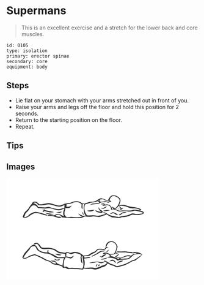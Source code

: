 # Supermans
> This is an excellent exercise and a stretch for the lower back and core muscles.

``` 
id: 0105 
type: isolation 
primary: erector spinae 
secondary: core 
equipment: body 
``` 

## Steps

 - Lie flat on your stomach with your arms stretched out in front of you.
 - Raise your arms and legs off the floor and hold this position for 2 seconds.
 - Return to the starting position on the floor.
 - Repeat.

## Tips


## Images

<svg width="400" height="100pt" viewBox="0 0 300 100" xmlns="http://www.w3.org/2000/svg">
  <g fill="#FFF">
    <path d="M0 0h300v100H0V0m199.09 43.95c-4.15-1.28-8.06-3.33-12.31-4.26-4.36-.1-7.32 3.73-11.22 5.08-4.1 2.36-9.05 1.07-13.4 2.56-3.09.95-6.19 1.89-9.26 2.94.05.62.14 1.85.19 2.47-1.13 2.59-1.6 5.43-1.15 8.24.54 4.34.34 9.43 3.76 12.69-2.4.05-4.77.51-7.12.97.1-.44.31-1.32.41-1.75-2.97.28-5.09-2.14-7.63-3.2 1.34 3.27 4.9 4.33 7.44 6.4-6.88.96-13.9 1.1-20.78.07-3.36-.15-6.67 1.21-10.04.61-1.13-1.69-2.49-3.2-3.81-4.74.04-1.95.02-3.9.05-5.85.84-2.26 1.77-4.62 1.3-7.08 2.79-.31 5.61-.15 8.4-.4 1.84-1.32 3.29-3.11 4.58-4.96-3.23 1.94-6.73 3.27-10.57 2.53.09-1.63.2-3.25.33-4.87 4.01-.55 8.09-.92 11.85-2.52 5.78-2.43 13.42-2.38 17.62 2.9.02 3.04-1.48 7.36 1.78 9.25.16-3.12-.32-6.28.2-9.38l2.28-1.36-.4-1.13c-.85.28-1.71.55-2.56.83-5.99-5.81-15.7-5.51-22.66-1.64-3.93.9-8.03 1.03-11.96 2.03-3.28 1.6-6.77 2.92-10.38 3.56-7.59-.26-14.35-4.98-22.02-4.68-5.7.68-11.28 2.48-17.06 2.3-2.79-1.58-4.47-5.31-8.02-5.24-2.97-.46-6.47.99-6.85 4.27-4.56 4.14-6.39 10.47-11.52 14.04-3.29 2.34-4.45 6.33-6.02 9.84-1.28 2.19 1.47 4.09 3.45 3.84 8.09-.59 13.04-8.64 20.99-9.63 7.92-.21 14.98 4.08 22.7 5.04.03-.74.26-1.79-.76-1.95-6.93-2.02-13.76-4.62-20.99-5.42-5.02.24-9.6 2.73-13.55 5.71-2.03 3.25-6.04 4.12-9.42 5.25 1.35-3.55 1.7-7.9 5.04-10.28 4.66-3.5 5.95-9.93 11.04-12.95 4.47-1.97 8.53 1.38 10.98 4.82 5.03-.22 9.96 1.29 14.99.92 3.04-.13 6.07-1.25 9.11-.46 4.98.74 9.62 2.79 14.53 3.85 4.75.56 9.18-1.67 13.38-3.56-2.19 4.71-3.79 10.72-.85 15.45-2.77-1.36-5.72-2.34-8.35-3.97-3.4-.32-7.18-.65-10.06 1.6-4.88 1.44-10.5-1.81-15.04 1.23 4.56.48 9.27-.07 13.7 1.39 4.82 1.46 9.9 4.4 14.86 1.5-3.6-1.91-8-.53-11.6-2.68.16-.25.49-.74.65-.98 2.43-.69 4.91-1.23 7.43-1.45l-.89 1.05c.83.31 2.48.92 3.3 1.23.53 1 1.09 2 1.65 2.99 11.33 1.52 22.75 1.48 34.16 1.56 4.22.51 7.69-2.22 11.51-3.47 4.43.78 8.96 1.33 13.44.58 5.86-1.65 11.92 2.56 17.68-.19 3.53-2.09 8.11-1.47 11.18-4.39 2.79 1.9 5.63 3.73 8.68 5.19 4.17 2.03 8.94.98 13.34 2.03 3.5.78 6.62-1.74 10.12-1.55 6.78-.03 12.92-3.08 19.2-5.2 7.53 1.93 15.64 1.34 22.41-2.66-1.02-3.71-5.01-4.53-8.29-5.03.45-.22 1.34-.66 1.79-.88l.66-.33.37-.61c-3.58-2.97-8.58-3.48-12.92-4.81-6-.47-11.88-1.75-17.58-3.68-4.34-1.48-8.94-.71-13.32.09 1.36-4.25 4.72-9.34 1.57-13.58-3.44-4.22-9.32-6.88-14.76-5.91-4.95 1-6.12 6.39-8.98 9.78M69.47 61.82c1.02.42 3.06 1.28 4.08 1.71-.77.27-2.31.81-3.08 1.09 1.22.71 2.47 1.38 3.74 2.03l.04-2.36c6.09 2.05 12.75 4.6 19.18 2.51-6.19-1.84-12.66-2.4-18.86-4.16.1-.51.3-1.51.41-2.01-.44.38-1.31 1.16-1.74 1.55-1.26-.15-2.51-.29-3.77-.36m27.92 5.53c3.83.79 8.92 2.1 11.67-1.58-3.89.56-7.82.82-11.67 1.58m51.82-1.6c.11 2.58.28 5.64 2.95 6.93-.79-2.39-1.78-4.7-2.95-6.93m-72.99 2.66c4.88 3.26 11.64 4.46 17.19 2.36-5.77-.51-11.42-1.89-17.19-2.36z"/>
    <path d="M207.2 36.23c4.01-1.88 8.45.12 11.78 2.47 2.26 1.51 4.15 4.37 3.26 7.17-1.55 5.15-3.96 10.8-9.03 13.36-2.11-.92-3.96-2.32-5.97-3.42.58 1.8 1.86 3.23 2.88 4.78-3.33 1.4-2.87-2.27-3.95-3.93-2.45-4.17-7.69-5.78-12.25-4.51-1.55-3.3-6.03-2.29-8.6-.82 2.44.37 4.89.56 7.35.76l.02.8c-1.06.13-3.18.37-4.24.5l1.48 1.12c4.07-.05 8.58-2.83 12.24.09 2.93 1.37 3.65 4.83 3.48 7.77 5.85-3.16 11.51 2.75 17.29 3.37 4.36-.23 8.68-1.38 13.09-.8 5.29 1.78 10.76.54 15.91-1 5.33.53 10.55 2.08 15.68 3.59.1.35.3 1.06.41 1.41-3.14 1.43-6.7 1.16-10.04 1.64-3.4.59-6.58-1.01-9.89-1.41-3.4.56-6.28 2.59-9.54 3.56-5.79 1.76-12.02 1.39-17.65 3.77-7.5-1.71-15.77-1.61-22.29-6.25-2.6-1.97-5.69-3.19-8.98-3.21 1.72 1.49 3.81 2.4 5.75 3.54-6.72.91-13.16 4.98-20.08 2.98-5.6-1.77-11.52.77-17.12-.68-4.5-5.82-6.5-14.12-3.57-21.09 5.14-1.3 10.05-3.56 15.4-3.92 3.33-.28 6.47-1.45 9.64-2.43l-.18 1.41c.87-.22 2.62-.65 3.49-.87-.39.72-1.15 2.16-1.53 2.89-5.76 1.39-12.45-.31-17.3 3.99 4.59-.83 9.17-1.74 13.85-1.77 3.41.1 5.94-2.53 9.09-3.37 4.41-.36 9.16-1.66 13.11 1.08 1.84-1.52 3.95-2.74 6.45-2.1-1.3-1.18-2.6-2.38-3.86-3.61 1.08-2.46 1.77-5.59 4.42-6.86m-19.35 23.35c-.58-.31-1.75-.93-2.33-1.24.89 2.24 3.6 2.43 5.56 1.64 2.46-.96 5.18-2.09 6.33-4.67-3.22 1.34-6.24 3.15-9.56 4.27m-7.05-2.18c-.13 3.79 2.51 6.86 6.01 8-4.18 1.59-8.37-1.09-12.26-2.42 1.64 4.65 7.39 4.83 11.49 5.3 2.2.45 3.17-1.71 4.41-3.04l-2.24.24-.56-1.69c-3.48-.62-4.92-3.88-6.85-6.39m-22.27 6.58c4.7 2.93 10.61 1.52 14.97-1.35-5.03-.4-9.99.84-14.97 1.35m31.24.02c4.49 2.1 9.42.12 13.94-.82-4.64-.87-9.39-.27-13.94.82m40.19 3.08c-3.85.6-6.23 4.21-10.03 5.01 1.03.39 2.07.73 3.15 1.03 1.81-1.04 3.19-2.69 4.99-3.76 2.74-.91 5.8-.87 8.27-2.53-2.13-.26-4.29-.26-6.38.25m-26.83 3.05c2.35.32 4.65-.15 6.53-1.64 3.3 1.19 5.86 4.4 9.56 4.26-2.17-3.57-6.3-4.75-10.05-5.9-1.93 1.24-4.01 2.23-6.04 3.28z"/>
    <path d="M179.69 44.93c2.78-2.88 6.67-3.51 10.51-3.3 1.29.75 2.58 1.49 3.86 2.25 3.02 1.35 6.24.52 9.36 1.01-2.6 2.33-5.62 1.41-8.57.59-3.44.16-6.83 1.07-10.3 1.16-.23-1.02-.38-2.06-.51-3.09-1.45.48-2.9.94-4.35 1.38zM52.62 49.2c3.66-2.42 7.89-.25 9.37 3.52 5.92 1.98 12.1.45 18.01-.69 7.61-1.46 14.45 3.4 21.93 3.78 4.37 1.15 8.5-.86 12.11-3.12-.09 1.94-.16 3.88-.19 5.83-4.22 1-8.42 2.68-12.82 2.44-5.14-.71-10.24-1.81-15.1-3.67-3.6-1.58-7.27.52-10.96.22-4.17-.24-8.32-.67-12.5-.58-1.5-4.41-5.82-6.26-9.85-7.73zM220.51 54.69c4.88-.37 9.98-.43 14.66 1.2 4.25 2.06 8.84 4.05 13.67 3.69 4.36-.76 8.76.63 12.71 2.38.06.57.04 1.13-.07 1.69-4.43-1-9.14-2.57-13.61-.87-7.46 2.37-15.26-.24-22.84 1.12-4.25 1.03-7.86-1.95-11.75-3.09 3.04-1.24 5.42-3.43 7.23-6.12m.37.71c1.13 1.64 2.38 3.18 3.6 4.76-.61 1.07-1.21 2.15-1.8 3.23 2.66-1.31 5.57-2.51 7.36-4.99-1.16.42-2.31.87-3.45 1.35-1.63-1.78-3.28-3.69-5.71-4.35m-.57 4.64c.12 3.37 2.95-1.56 0 0z"/>
  </g>
  <g fill="#333">
    <path d="M199.09 43.95c2.86-3.39 4.03-8.78 8.98-9.78 5.44-.97 11.32 1.69 14.76 5.91 3.15 4.24-.21 9.33-1.57 13.58 4.38-.8 8.98-1.57 13.32-.09 5.7 1.93 11.58 3.21 17.58 3.68 4.34 1.33 9.34 1.84 12.92 4.81l-.37.61-.66.33c-.45.22-1.34.66-1.79.88 3.28.5 7.27 1.32 8.29 5.03-6.77 4-14.88 4.59-22.41 2.66-6.28 2.12-12.42 5.17-19.2 5.2-3.5-.19-6.62 2.33-10.12 1.55-4.4-1.05-9.17 0-13.34-2.03-3.05-1.46-5.89-3.29-8.68-5.19-3.07 2.92-7.65 2.3-11.18 4.39-5.76 2.75-11.82-1.46-17.68.19-4.48.75-9.01.2-13.44-.58-3.82 1.25-7.29 3.98-11.51 3.47-11.41-.08-22.83-.04-34.16-1.56-.56-.99-1.12-1.99-1.65-2.99-.82-.31-2.47-.92-3.3-1.23l.89-1.05c-2.52.22-5 .76-7.43 1.45-.16.24-.49.73-.65.98 3.6 2.15 8 .77 11.6 2.68-4.96 2.9-10.04-.04-14.86-1.5-4.43-1.46-9.14-.91-13.7-1.39 4.54-3.04 10.16.21 15.04-1.23 2.88-2.25 6.66-1.92 10.06-1.6 2.63 1.63 5.58 2.61 8.35 3.97-2.94-4.73-1.34-10.74.85-15.45-4.2 1.89-8.63 4.12-13.38 3.56-4.91-1.06-9.55-3.11-14.53-3.85-3.04-.79-6.07.33-9.11.46-5.03.37-9.96-1.14-14.99-.92-2.45-3.44-6.51-6.79-10.98-4.82-5.09 3.02-6.38 9.45-11.04 12.95-3.34 2.38-3.69 6.73-5.04 10.28 3.38-1.13 7.39-2 9.42-5.25 3.95-2.98 8.53-5.47 13.55-5.71 7.23.8 14.06 3.4 20.99 5.42 1.02.16.79 1.21.76 1.95-7.72-.96-14.78-5.25-22.7-5.04-7.95.99-12.9 9.04-20.99 9.63-1.98.25-4.73-1.65-3.45-3.84 1.57-3.51 2.73-7.5 6.02-9.84 5.13-3.57 6.96-9.9 11.52-14.04.38-3.28 3.88-4.73 6.85-4.27 3.55-.07 5.23 3.66 8.02 5.24 5.78.18 11.36-1.62 17.06-2.3 7.67-.3 14.43 4.42 22.02 4.68 3.61-.64 7.1-1.96 10.38-3.56 3.93-1 8.03-1.13 11.96-2.03 6.96-3.87 16.67-4.17 22.66 1.64.85-.28 1.71-.55 2.56-.83l.4 1.13-2.28 1.36c-.52 3.1-.04 6.26-.2 9.38-3.26-1.89-1.76-6.21-1.78-9.25-4.2-5.28-11.84-5.33-17.62-2.9-3.76 1.6-7.84 1.97-11.85 2.52-.13 1.62-.24 3.24-.33 4.87 3.84.74 7.34-.59 10.57-2.53-1.29 1.85-2.74 3.64-4.58 4.96-2.79.25-5.61.09-8.4.4.47 2.46-.46 4.82-1.3 7.08-.03 1.95-.01 3.9-.05 5.85 1.32 1.54 2.68 3.05 3.81 4.74 3.37.6 6.68-.76 10.04-.61 6.88 1.03 13.9.89 20.78-.07-2.54-2.07-6.1-3.13-7.44-6.4 2.54 1.06 4.66 3.48 7.63 3.2-.1.43-.31 1.31-.41 1.75 2.35-.46 4.72-.92 7.12-.97-3.42-3.26-3.22-8.35-3.76-12.69-.45-2.81.02-5.65 1.15-8.24-.05-.62-.14-1.85-.19-2.47 3.07-1.05 6.17-1.99 9.26-2.94 4.35-1.49 9.3-.2 13.4-2.56 3.9-1.35 6.86-5.18 11.22-5.08 4.25.93 8.16 2.98 12.31 4.26m8.11-7.72c-2.65 1.27-3.34 4.4-4.42 6.86 1.26 1.23 2.56 2.43 3.86 3.61-2.5-.64-4.61.58-6.45 2.1-3.95-2.74-8.7-1.44-13.11-1.08-3.15.84-5.68 3.47-9.09 3.37-4.68.03-9.26.94-13.85 1.77 4.85-4.3 11.54-2.6 17.3-3.99.38-.73 1.14-2.17 1.53-2.89-.87.22-2.62.65-3.49.87l.18-1.41c-3.17.98-6.31 2.15-9.64 2.43-5.35.36-10.26 2.62-15.4 3.92-2.93 6.97-.93 15.27 3.57 21.09 5.6 1.45 11.52-1.09 17.12.68 6.92 2 13.36-2.07 20.08-2.98-1.94-1.14-4.03-2.05-5.75-3.54 3.29.02 6.38 1.24 8.98 3.21 6.52 4.64 14.79 4.54 22.29 6.25 5.63-2.38 11.86-2.01 17.65-3.77 3.26-.97 6.14-3 9.54-3.56 3.31.4 6.49 2 9.89 1.41 3.34-.48 6.9-.21 10.04-1.64-.11-.35-.31-1.06-.41-1.41-5.13-1.51-10.35-3.06-15.68-3.59-5.15 1.54-10.62 2.78-15.91 1-4.41-.58-8.73.57-13.09.8-5.78-.62-11.44-6.53-17.29-3.37.17-2.94-.55-6.4-3.48-7.77-3.66-2.92-8.17-.14-12.24-.09l-1.48-1.12c1.06-.13 3.18-.37 4.24-.5l-.02-.8c-2.46-.2-4.91-.39-7.35-.76 2.57-1.47 7.05-2.48 8.6.82 4.56-1.27 9.8.34 12.25 4.51 1.08 1.66.62 5.33 3.95 3.93-1.02-1.55-2.3-2.98-2.88-4.78 2.01 1.1 3.86 2.5 5.97 3.42 5.07-2.56 7.48-8.21 9.03-13.36.89-2.8-1-5.66-3.26-7.17-3.33-2.35-7.77-4.35-11.78-2.47m-27.51 8.7c1.45-.44 2.9-.9 4.35-1.38.13 1.03.28 2.07.51 3.09 3.47-.09 6.86-1 10.3-1.16 2.95.82 5.97 1.74 8.57-.59-3.12-.49-6.34.34-9.36-1.01-1.28-.76-2.57-1.5-3.86-2.25-3.84-.21-7.73.42-10.51 3.3M52.62 49.2c4.03 1.47 8.35 3.32 9.85 7.73 4.18-.09 8.33.34 12.5.58 3.69.3 7.36-1.8 10.96-.22 4.86 1.86 9.96 2.96 15.1 3.67 4.4.24 8.6-1.44 12.82-2.44.03-1.95.1-3.89.19-5.83-3.61 2.26-7.74 4.27-12.11 3.12-7.48-.38-14.32-5.24-21.93-3.78-5.91 1.14-12.09 2.67-18.01.69-1.48-3.77-5.71-5.94-9.37-3.52m167.89 5.49c-1.81 2.69-4.19 4.88-7.23 6.12 3.89 1.14 7.5 4.12 11.75 3.09 7.58-1.36 15.38 1.25 22.84-1.12 4.47-1.7 9.18-.13 13.61.87.11-.56.13-1.12.07-1.69-3.95-1.75-8.35-3.14-12.71-2.38-4.83.36-9.42-1.63-13.67-3.69-4.68-1.63-9.78-1.57-14.66-1.2z"/>
    <path d="M187.85 59.58c3.32-1.12 6.34-2.93 9.56-4.27-1.15 2.58-3.87 3.71-6.33 4.67-1.96.79-4.67.6-5.56-1.64.58.31 1.75.93 2.33 1.24zM220.88 55.4c2.43.66 4.08 2.57 5.71 4.35 1.14-.48 2.29-.93 3.45-1.35-1.79 2.48-4.7 3.68-7.36 4.99.59-1.08 1.19-2.16 1.8-3.23-1.22-1.58-2.47-3.12-3.6-4.76zM180.8 57.4c1.93 2.51 3.37 5.77 6.85 6.39l.56 1.69 2.24-.24c-1.24 1.33-2.21 3.49-4.41 3.04-4.1-.47-9.85-.65-11.49-5.3 3.89 1.33 8.08 4.01 12.26 2.42-3.5-1.14-6.14-4.21-6.01-8z"/>
    <path d="M220.31 60.04c2.95-1.56.12 3.37 0 0zM69.47 61.82c1.26.07 2.51.21 3.77.36.43-.39 1.3-1.17 1.74-1.55-.11.5-.31 1.5-.41 2.01 6.2 1.76 12.67 2.32 18.86 4.16-6.43 2.09-13.09-.46-19.18-2.51l-.04 2.36a78.83 78.83 0 0 1-3.74-2.03c.77-.28 2.31-.82 3.08-1.09-1.02-.43-3.06-1.29-4.08-1.71zM158.53 63.98c4.98-.51 9.94-1.75 14.97-1.35-4.36 2.87-10.27 4.28-14.97 1.35zM189.77 64c4.55-1.09 9.3-1.69 13.94-.82-4.52.94-9.45 2.92-13.94.82zM97.39 67.35c3.85-.76 7.78-1.02 11.67-1.58-2.75 3.68-7.84 2.37-11.67 1.58zM149.21 65.75c1.17 2.23 2.16 4.54 2.95 6.93-2.67-1.29-2.84-4.35-2.95-6.93zM229.96 67.08c2.09-.51 4.25-.51 6.38-.25-2.47 1.66-5.53 1.62-8.27 2.53-1.8 1.07-3.18 2.72-4.99 3.76-1.08-.3-2.12-.64-3.15-1.03 3.8-.8 6.18-4.41 10.03-5.01zM203.13 70.13c2.03-1.05 4.11-2.04 6.04-3.28 3.75 1.15 7.88 2.33 10.05 5.9-3.7.14-6.26-3.07-9.56-4.26-1.88 1.49-4.18 1.96-6.53 1.64zM76.22 68.41c5.77.47 11.42 1.85 17.19 2.36-5.55 2.1-12.31.9-17.19-2.36z"/>
  </g>
</svg>

<svg width="400" height="100pt" viewBox="0 0 300 100" xmlns="http://www.w3.org/2000/svg">
  <g fill="#FFF">
    <path d="M0 0h300v100H0V0m200.58 25.39c-4.24 1.98-5.44 7.12-5.78 11.37-.82 1-1.64 2-2.46 2.99-4.04-.74-8.21-1.34-12.3-.62-2.24.4-3.33 2.65-4.88 4.05-1.69 1.92-4.39 2.17-6.62 3.14-2.75 1-4.82 3.19-7.43 4.45-3.24.78-6.57 1.23-9.89 1.49-5.07-4.94-12.12-8.05-19.28-6.98-2.7.4-5.32 2.49-8.04 1.13-2.65-.77-6.39-2.67-8.09.64-3.61-.91-7.33-1.25-10.96-2.06-4.41-.96-7.28-5-11.59-6.19-3.06-.84-6.17-1.49-9.32-1.84-5.14-.52-10.51.81-15.45-1.15-2.04-3.52-4.64-6.95-8.32-8.85-2.87-.29-6 .98-7.05 3.86 2.35-.49 4.61-1.3 6.96-1.79 4.02 2.53 4.99 8.52 9.88 10.06 7.33 1.37 15.16-1.64 22.14 1.85 4.46 1.34 7.46 5.41 11.96 6.6 3.81.59 7.69.65 11.52 1.17-.02 2.21.13 4.43.35 6.63-4.7-.55-9.38.32-14.06.1-3.73-1.5-7.04-3.82-10.59-5.67-2.69-1.1-5.4-2.13-8.06-3.31-.4-1.02-.81-2.04-1.23-3.06.26-.52.76-1.57 1.01-2.09-.57.17-1.71.51-2.27.68-.13 1.35-.18 2.71-.23 4.07-5.78-.2-11.97-1.06-16.61-4.78-3.5-3.42-4.84-10.59-10.84-10.12-5.48 1.06-7.93 6.62-11.82 10.01-4.2 3.91-7.72 8.66-9.77 14.05-.28 2.77 3.43 3.37 5.5 3.16 4.27-1.04 7.77-4.12 12.14-4.99 2.88-.51 5.76-2.91 8.67-1.26 6.24 2.63 12.35 5.6 18.19 9.04 2.18 1.28 4.71 1.64 7.09 2.4 3.51.93 5.59 4.31 8.95 5.55 3.04 1.19 6.42.6 9.5 1.62 2.77.87 5.47 1.97 8.22 2.92.35.64 1.03 1.93 1.38 2.57 1.52-.07 3.03-.16 4.55-.27 1.96 1.13 3.86 2.93 6.29 2.69 9.54-.76 19.06.24 28.57.84.43-.74.87-1.47 1.32-2.21 3.94 1.12 8.08 1.19 12.14.82 4.44-.75 8.56 2.51 13 1.05 5.37-.67 9.68-4.25 14.92-5.29 3.21-.97 5.28-3.89 7.22-6.43 4.44 3.35 10.27 3.57 14.87 6.59 1.76 1.21 3.94 1.21 5.91.55 4.32-1.32 8.77-2.15 13.02-3.69 4.78-1.99 9.3-4.56 13.73-7.23 2.81-1.26 6.29-1.06 8.64-3.32 3.85-3.62 8.99-5.87 11.69-10.61-5.13-3.33-11.07-5.1-17.21-4.27-.56.62-1.68 1.85-2.24 2.46 3.09-.18 6.17-.66 9.27-.79-2.18 1.63-4.85 2.03-7.49 2.13-1.67 1.11-3.27 2.61-5.05 3.38-7.49-3.64-14.18 3.19-21.5 3.68-2.6-.76-5.35-.44-7.98-.07-2.8-.93-5.4-2.44-8.35-2.89-.81-.99-1.6-1.99-2.39-2.99 3.8.25 7.71-.12 10.77-2.65 1.54 1.01 3.23 1.75 5.05 2.13-2.52 1.73-4.97 3.55-7.39 5.41 3.84.14 6.53-2.79 8.64-5.6-2.41-1.24-4.84-2.43-7.18-3.79 6.72-.65 13.45.64 20.18-.13 4.14 1.23 8.46 1.13 12.69 1.81.7-.5 1.4-1.01 2.1-1.53-3.52-1.2-7.22-.92-10.83-1.29-6.05-1.75-12.38.13-18.54-.82-1.47.48-2.94.97-4.4 1.46 1.33-3.54 2.47-7.16 3.48-10.81-1.73-3.19-2.92-7.13-6.56-8.67-3.35-2.4-7.89-2.35-11.46-.49M95.6 48.5c3.56 2.79 8.55 4.53 12.82 2.28-4.23-.9-8.45-2.37-12.82-2.28z"/>
    <path d="M196.22 35.21c1.84-3.54 3.31-8.48 7.87-9.25 5.71-1.54 12.3 3.06 12.18 9.12-.47 4.74-1.74 9.68-4.86 13.38-2.58.65-5.31.41-7.86 1.24-3.32-2.28-7.47-4.05-11.53-2.98-1.39.1-2.2 1.29-2.77 2.43 2.24-.03 4.44-.46 6.61-.99 3.44.58 6.38 2.29 8.08 5.41-2.26.61-4.54 1.11-6.76 1.84 5.63.84 11.41 1.23 16.83 3.1 1.55.53 2.52 1.93 3.68 3.01.37.07 1.13.23 1.5.31 6.49-2.96 14.11-.2 20.74-2.91 4.14-1.78 6.77-5.61 10.18-8.36 5.1-.83 11.24-3.09 15.86.17-3.91 2.45-7.79 4.96-11.42 7.83-2.83 2.38-6.78 2.37-9.9 4.18-5.69 3.05-11.37 6.39-17.74 7.78-3.52.79-6.92 2.08-10.49 2.65-3.88-3.84-9.98-3.19-14.25-6.37-3.15-2.25-6.55-4.19-10.28-5.3.16.5.5 1.5.66 2-2.74.69-5.51 2.2-8.4 1.28-7.16-2.23-14.55.41-21.66 1.57 5.37.85 10.89.44 15.79-2.03 2.72 1.42 5.62 2.83 8.75 2.82 2.63-.4 4.83-2.01 7.03-3.38 1.17 1 2.35 1.99 3.55 2.96-2.63 3.11-6.4 4.58-10.31 5.26-5.44 3.24-12.06 5.74-18.34 3.58-5.6-.08-11.18.96-16.81.43 2.23-5.69 2.12-12.05.4-17.85 3.15-.69 6.36-1.09 9.59-1.21 1.64-.03 2.57-1.6 3.67-2.57-3.87.81-7.84 1.12-11.68 2.09-.76-.64-1.5-1.29-2.21-1.97 4.05-2.77 9.54.15 13.24-3.23 3.94-3.17 9.62-3.9 12.64-8.22 2.63-4.15 8.21-1.81 12.21-1.98 3.03.81 5.27-1.6 6.77-3.87 1.29-.39 2.58-.79 3.87-1.2-1.48-.27-2.96-.51-4.43-.77m-.13 10.15c2.78-.33 4.27-2.82 5.44-5.07-2.12 1.32-4.1 2.93-5.44 5.07m-16.63.98c-3.42 2.99-7.8 4.34-11.61 6.71-.08.36-.23 1.07-.31 1.43 5.88-2.47 11.67-5.27 16.93-8.89 3.06-1.93 7.22-.76 10-3.24-5.22-.19-10.86.55-15.01 3.99m7.95 7.47c-1.53-.63-3-.62-4.06.8.83-.1 2.49-.32 3.32-.43.01.56.04 1.67.05 2.23 3.42-1.96 6.71-4.13 9.77-6.6-3.66-.76-6.95 1.13-9.08 4m-2.85 6.85c4.61-1.01 10.2-.41 13.64-4.18-4.72.72-9.38 1.97-13.64 4.18m17.58 2.68c2.35.03 4.62-.56 6.92-.93 2.35.89 3.87 3.01 5.79 4.52.19-4.27-4.09-6.03-7.57-6.9-1.65 1.2-3.4 2.25-5.14 3.31m14.57 4.64c2.49-.82 4.7-2.3 7.2-3.11 1.91-.72 4.13-.93 5.54-2.57-4.91-.81-10.1 1.44-12.74 5.68m-40.85 7.17c1.21-2.01 2.3-4.11 3.03-6.35-3.14.51-2.96 3.9-3.03 6.35m5.79-5.45c-.81.69-1.81 3.3-.14 3.45 1.26-.53 2.54-5.01.14-3.45zM48.39 35.36c1.98-1.3 4.39-1.78 6.74-1.88 3.6 1.43 3.36 6.11 6.24 8.28 4.75 3.68 10.52 6.44 16.64 6.39 8.48-.61 14.48 6.62 22.07 9.08 4.44.44 8.95-.54 13.35.21-2.81 4.26-2.38 9.54-3.23 14.36-2.8-1.26-5.73-2.2-8.58-3.32-2.72-1.05-4.08-3.84-5.92-5.92-2.99-.33-6-.53-9.02-.63 2.57 2.17 5.91 2.41 9.11 2.36.61 1.3 1.26 2.58 1.91 3.87-3.39-.13-6.78-1.14-9.26-3.55-3.24-3.16-8.1-3.09-11.82-5.42-6.52-3.97-13.64-6.83-20.72-9.62-4.96.93-9.92 2.49-14.22 5.19-2.45 1.76-5.7 3.11-8.41 1.05 3.31-5.12 7.2-9.8 11.21-14.38 1.7-1.76 2.27-4.29 3.91-6.07m45.37 22.83c1.89 3.76 6.63 4.06 10.22 3 .28-.52.84-1.57 1.12-2.09-1.99.58-4 1.12-6.03 1.53-1.7-.97-3.47-1.8-5.31-2.44zM118.16 46.46c2.7.57 5.22 1.7 7.82 2.6 3.58 1.22 6.5-2.58 10.08-1.59 3.58.88 7.68 1.16 10.43 3.9-.04.92-.12 2.77-.15 3.69 1.12-.62 2.29-1.18 3.34-1.94.16 8.17 3.68 17-.43 24.71-5.41-.87-10.82-1.64-16.31-1.35-4.8-1.13-10.53 1.59-14.29-2.62-1.69-.18-3.38.07-5.03.47-2.16-3.14-.6-6.92-.75-10.4.59-1.66 1.15-3.33 1.7-5.01.75-1.09 1.5-2.19 2.17-3.33 3.21.41 6.16 1.86 9.34 2.39 3.3-.2 4.85-3.32 6.67-5.6-2.25 1.05-4.42 2.32-6.8 3.06-2.88-.32-5.66-1.33-8.58-1.44.18-2.52.39-5.05.79-7.54m26.76 9.27c2.72 3.47-.12 9.71 4.59 11.82-.39-4.04-1.79-7.95-1.51-12.05-1.03.1-2.06.18-3.08.23z"/>
    <path d="M224.22 57.04c3.85.02 7.22-1.89 10.78-3.02 2.9-1.08 5.97-.25 8.89.22-2.24 1.91-4.79 3.81-7.89 3.69-3.91-.03-8.02 1.19-11.81-.07.01-.2.02-.61.03-.82zM217.16 57.4c1.47-.19 4.07-.58 4.9.8-.54 1.87-4.7.79-4.9-.8z"/>
  </g>
  <g fill="#333">
    <path d="M200.58 25.39c3.57-1.86 8.11-1.91 11.46.49 3.64 1.54 4.83 5.48 6.56 8.67-1.01 3.65-2.15 7.27-3.48 10.81 1.46-.49 2.93-.98 4.4-1.46 6.16.95 12.49-.93 18.54.82 3.61.37 7.31.09 10.83 1.29-.7.52-1.4 1.03-2.1 1.53-4.23-.68-8.55-.58-12.69-1.81-6.73.77-13.46-.52-20.18.13 2.34 1.36 4.77 2.55 7.18 3.79-2.11 2.81-4.8 5.74-8.64 5.6 2.42-1.86 4.87-3.68 7.39-5.41-1.82-.38-3.51-1.12-5.05-2.13-3.06 2.53-6.97 2.9-10.77 2.65.79 1 1.58 2 2.39 2.99 2.95.45 5.55 1.96 8.35 2.89 2.63-.37 5.38-.69 7.98.07 7.32-.49 14.01-7.32 21.5-3.68 1.78-.77 3.38-2.27 5.05-3.38 2.64-.1 5.31-.5 7.49-2.13-3.1.13-6.18.61-9.27.79.56-.61 1.68-1.84 2.24-2.46 6.14-.83 12.08.94 17.21 4.27-2.7 4.74-7.84 6.99-11.69 10.61-2.35 2.26-5.83 2.06-8.64 3.32-4.43 2.67-8.95 5.24-13.73 7.23-4.25 1.54-8.7 2.37-13.02 3.69-1.97.66-4.15.66-5.91-.55-4.6-3.02-10.43-3.24-14.87-6.59-1.94 2.54-4.01 5.46-7.22 6.43-5.24 1.04-9.55 4.62-14.92 5.29-4.44 1.46-8.56-1.8-13-1.05-4.06.37-8.2.3-12.14-.82-.45.74-.89 1.47-1.32 2.21-9.51-.6-19.03-1.6-28.57-.84-2.43.24-4.33-1.56-6.29-2.69-1.52.11-3.03.2-4.55.27-.35-.64-1.03-1.93-1.38-2.57-2.75-.95-5.45-2.05-8.22-2.92-3.08-1.02-6.46-.43-9.5-1.62-3.36-1.24-5.44-4.62-8.95-5.55-2.38-.76-4.91-1.12-7.09-2.4-5.84-3.44-11.95-6.41-18.19-9.04-2.91-1.65-5.79.75-8.67 1.26-4.37.87-7.87 3.95-12.14 4.99-2.07.21-5.78-.39-5.5-3.16 2.05-5.39 5.57-10.14 9.77-14.05 3.89-3.39 6.34-8.95 11.82-10.01 6-.47 7.34 6.7 10.84 10.12 4.64 3.72 10.83 4.58 16.61 4.78.05-1.36.1-2.72.23-4.07.56-.17 1.7-.51 2.27-.68-.25.52-.75 1.57-1.01 2.09.42 1.02.83 2.04 1.23 3.06 2.66 1.18 5.37 2.21 8.06 3.31 3.55 1.85 6.86 4.17 10.59 5.67 4.68.22 9.36-.65 14.06-.1-.22-2.2-.37-4.42-.35-6.63-3.83-.52-7.71-.58-11.52-1.17-4.5-1.19-7.5-5.26-11.96-6.6-6.98-3.49-14.81-.48-22.14-1.85-4.89-1.54-5.86-7.53-9.88-10.06-2.35.49-4.61 1.3-6.96 1.79 1.05-2.88 4.18-4.15 7.05-3.86 3.68 1.9 6.28 5.33 8.32 8.85 4.94 1.96 10.31.63 15.45 1.15 3.15.35 6.26 1 9.32 1.84 4.31 1.19 7.18 5.23 11.59 6.19 3.63.81 7.35 1.15 10.96 2.06 1.7-3.31 5.44-1.41 8.09-.64 2.72 1.36 5.34-.73 8.04-1.13 7.16-1.07 14.21 2.04 19.28 6.98 3.32-.26 6.65-.71 9.89-1.49 2.61-1.26 4.68-3.45 7.43-4.45 2.23-.97 4.93-1.22 6.62-3.14 1.55-1.4 2.64-3.65 4.88-4.05 4.09-.72 8.26-.12 12.3.62.82-.99 1.64-1.99 2.46-2.99.34-4.25 1.54-9.39 5.78-11.37m-4.36 9.82c1.47.26 2.95.5 4.43.77-1.29.41-2.58.81-3.87 1.2-1.5 2.27-3.74 4.68-6.77 3.87-4 .17-9.58-2.17-12.21 1.98-3.02 4.32-8.7 5.05-12.64 8.22-3.7 3.38-9.19.46-13.24 3.23.71.68 1.45 1.33 2.21 1.97 3.84-.97 7.81-1.28 11.68-2.09-1.1.97-2.03 2.54-3.67 2.57-3.23.12-6.44.52-9.59 1.21 1.72 5.8 1.83 12.16-.4 17.85 5.63.53 11.21-.51 16.81-.43 6.28 2.16 12.9-.34 18.34-3.58 3.91-.68 7.68-2.15 10.31-5.26-1.2-.97-2.38-1.96-3.55-2.96-2.2 1.37-4.4 2.98-7.03 3.38-3.13.01-6.03-1.4-8.75-2.82-4.9 2.47-10.42 2.88-15.79 2.03 7.11-1.16 14.5-3.8 21.66-1.57 2.89.92 5.66-.59 8.4-1.28-.16-.5-.5-1.5-.66-2 3.73 1.11 7.13 3.05 10.28 5.3 4.27 3.18 10.37 2.53 14.25 6.37 3.57-.57 6.97-1.86 10.49-2.65 6.37-1.39 12.05-4.73 17.74-7.78 3.12-1.81 7.07-1.8 9.9-4.18 3.63-2.87 7.51-5.38 11.42-7.83-4.62-3.26-10.76-1-15.86-.17-3.41 2.75-6.04 6.58-10.18 8.36-6.63 2.71-14.25-.05-20.74 2.91-.37-.08-1.13-.24-1.5-.31-1.16-1.08-2.13-2.48-3.68-3.01-5.42-1.87-11.2-2.26-16.83-3.1 2.22-.73 4.5-1.23 6.76-1.84-1.7-3.12-4.64-4.83-8.08-5.41-2.17.53-4.37.96-6.61.99.57-1.14 1.38-2.33 2.77-2.43 4.06-1.07 8.21.7 11.53 2.98 2.55-.83 5.28-.59 7.86-1.24 3.12-3.7 4.39-8.64 4.86-13.38.12-6.06-6.47-10.66-12.18-9.12-4.56.77-6.03 5.71-7.87 9.25m-147.83.15c-1.64 1.78-2.21 4.31-3.91 6.07-4.01 4.58-7.9 9.26-11.21 14.38 2.71 2.06 5.96.71 8.41-1.05 4.3-2.7 9.26-4.26 14.22-5.19 7.08 2.79 14.2 5.65 20.72 9.62 3.72 2.33 8.58 2.26 11.82 5.42 2.48 2.41 5.87 3.42 9.26 3.55-.65-1.29-1.3-2.57-1.91-3.87-3.2.05-6.54-.19-9.11-2.36 3.02.1 6.03.3 9.02.63 1.84 2.08 3.2 4.87 5.92 5.92 2.85 1.12 5.78 2.06 8.58 3.32.85-4.82.42-10.1 3.23-14.36-4.4-.75-8.91.23-13.35-.21-7.59-2.46-13.59-9.69-22.07-9.08-6.12.05-11.89-2.71-16.64-6.39-2.88-2.17-2.64-6.85-6.24-8.28-2.35.1-4.76.58-6.74 1.88m69.77 11.1c-.4 2.49-.61 5.02-.79 7.54 2.92.11 5.7 1.12 8.58 1.44 2.38-.74 4.55-2.01 6.8-3.06-1.82 2.28-3.37 5.4-6.67 5.6-3.18-.53-6.13-1.98-9.34-2.39-.67 1.14-1.42 2.24-2.17 3.33-.55 1.68-1.11 3.35-1.7 5.01.15 3.48-1.41 7.26.75 10.4 1.65-.4 3.34-.65 5.03-.47 3.76 4.21 9.49 1.49 14.29 2.62 5.49-.29 10.9.48 16.31 1.35 4.11-7.71.59-16.54.43-24.71-1.05.76-2.22 1.32-3.34 1.94.03-.92.11-2.77.15-3.69-2.75-2.74-6.85-3.02-10.43-3.9-3.58-.99-6.5 2.81-10.08 1.59-2.6-.9-5.12-2.03-7.82-2.6m106.06 10.58c-.01.21-.02.62-.03.82 3.79 1.26 7.9.04 11.81.07 3.1.12 5.65-1.78 7.89-3.69-2.92-.47-5.99-1.3-8.89-.22-3.56 1.13-6.93 3.04-10.78 3.02m-7.06.36c.2 1.59 4.36 2.67 4.9.8-.83-1.38-3.43-.99-4.9-.8z"/>
    <path d="M196.09 45.36c1.34-2.14 3.32-3.75 5.44-5.07-1.17 2.25-2.66 4.74-5.44 5.07zM179.46 46.34c4.15-3.44 9.79-4.18 15.01-3.99-2.78 2.48-6.94 1.31-10 3.24-5.26 3.62-11.05 6.42-16.93 8.89.08-.36.23-1.07.31-1.43 3.81-2.37 8.19-3.72 11.61-6.71zM95.6 48.5c4.37-.09 8.59 1.38 12.82 2.28-4.27 2.25-9.26.51-12.82-2.28zM187.41 53.81c2.13-2.87 5.42-4.76 9.08-4-3.06 2.47-6.35 4.64-9.77 6.6-.01-.56-.04-1.67-.05-2.23-.83.11-2.49.33-3.32.43 1.06-1.42 2.53-1.43 4.06-.8zM144.92 55.73c1.02-.05 2.05-.13 3.08-.23-.28 4.1 1.12 8.01 1.51 12.05-4.71-2.11-1.87-8.35-4.59-11.82zM184.56 60.66c4.26-2.21 8.92-3.46 13.64-4.18-3.44 3.77-9.03 3.17-13.64 4.18zM93.76 58.19c1.84.64 3.61 1.47 5.31 2.44 2.03-.41 4.04-.95 6.03-1.53-.28.52-.84 1.57-1.12 2.09-3.59 1.06-8.33.76-10.22-3zM202.14 63.34c1.74-1.06 3.49-2.11 5.14-3.31 3.48.87 7.76 2.63 7.57 6.9-1.92-1.51-3.44-3.63-5.79-4.52-2.3.37-4.57.96-6.92.93zM216.71 67.98c2.64-4.24 7.83-6.49 12.74-5.68-1.41 1.64-3.63 1.85-5.54 2.57-2.5.81-4.71 2.29-7.2 3.11zM175.86 75.15c.07-2.45-.11-5.84 3.03-6.35-.73 2.24-1.82 4.34-3.03 6.35zM181.65 69.7c2.4-1.56 1.12 2.92-.14 3.45-1.67-.15-.67-2.76.14-3.45z"/>
  </g>
</svg>
